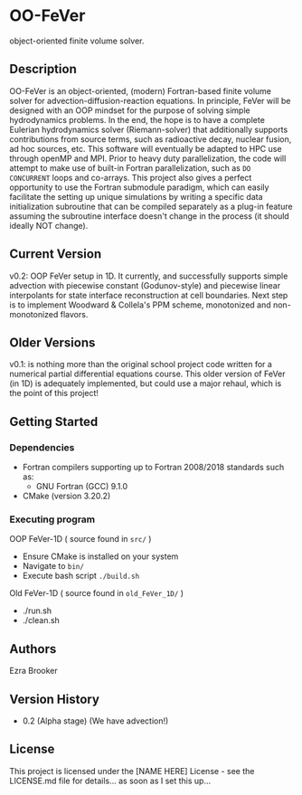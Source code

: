 # OO-FeVer

object-oriented finite volume solver.

## Description

OO-FeVer is an object-oriented, (modern) Fortran-based finite volume solver for advection-diffusion-reaction equations. In principle, FeVer will be designed with an OOP mindset for the purpose of solving simple hydrodynamics problems. In the end, the hope is to have a complete Eulerian hydrodynamics solver (Riemann-solver) that additionally supports contributions from source terms, such as radioactive decay, nuclear fusion, ad hoc sources, etc. This software will eventually be adapted to HPC use through openMP and MPI. Prior to heavy duty parallelization, the code will attempt to make use of built-in Fortran parallelization, such as `DO CONCURRENT` loops and co-arrays. This project also gives a perfect opportunity to use the Fortran submodule paradigm, which can easily facilitate the setting up unique simulations by writing a specific data initialization subroutine that can be compiled separately as a plug-in feature assuming the subroutine interface doesn't change in the process (it should ideally NOT change).

## Current Version
v0.2: OOP FeVer setup in 1D. It currently, and successfully supports simple advection with piecewise constant (Godunov-style) and piecewise linear interpolants for state interface reconstruction at cell boundaries. Next step is to implement Woodward & Collela's PPM scheme, monotonized and non-monotonized flavors.

## Older Versions
v0.1: is nothing more than the original school project code written for a numerical partial differential equations course. This older version of FeVer (in 1D) is adequately implemented, but could use a major rehaul, which is the point of this project!



## Getting Started

### Dependencies

* Fortran compilers supporting up to Fortran 2008/2018 standards such as:
  - GNU Fortran (GCC) 9.1.0
* CMake (version 3.20.2)


### Executing program

OOP FeVer-1D ( source found in `src/` )
* Ensure CMake is installed on your system
* Navigate to `bin/`
* Execute bash script `./build.sh`


Old FeVer-1D ( source found in `old_FeVer_1D/` )
* ./run.sh
* ./clean.sh


## Authors

Ezra Brooker

## Version History

* 0.2 (Alpha stage) (We have advection!)


## License

This project is licensed under the [NAME HERE] License - see the LICENSE.md file for details... as soon as I set this up...
